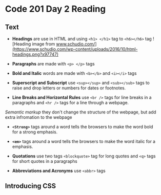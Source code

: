 # Code 201 Day 2 Reading

## Text

- **Headings** are use in HTML and using `<h1> </h1>` tag to `<h6></h6>` tag
![Heading image from www.schudio.com/](https://www.schudio.com/wp-content/uploads/2016/10/html-headings.png?x97747)

- **Paragraphs**  are made with `<p> </p>` tags

- **Bold and Italic**  words are made with `<b></b>` and `<i></i>` tags

- **Superscript and Subscript** use `<sup></sup>` and `<sub></sub>` tags to raise and drop letters or numbers for dates or footnotes. 

- **Line Breaks and Horizontal Rules** use `<br />` tags for line breaks in a paragraphs and `<hr />` tags  for a line through a webpage.

*Semantic markup* they don't change the structure of the webpage, but add extra infromation to the webpage

- **`<Strong>`** tags around a word tells the browsers to make the word bold for a strong emphasis.

- **`<em>`** tags around a word tells the browsers to make the word italic for a emphasis.

- **Quotations** use two tags `<blockquote>` tag for long quotes and `<q>` tags for short quotes in a paragraphs

- **Abbreviations and Acronyms** use `<abbr>` tags

## Introducing CSS
